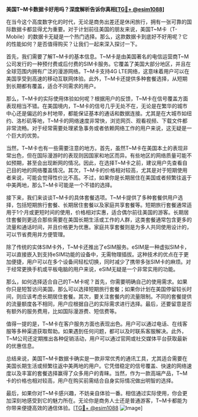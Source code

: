 **美国T~M卡数据卡好用吗？深度解析告诉你真相[[TG💪+ @esim1088](https://t.me/s/esim1088)]**

在当今这个高度数字化的时代，无论是商务出差还是休闲旅行，拥有一张可靠的国际数据卡都显得尤为重要。对于计划前往美国的朋友来说，美国T~M卡（T-Mobile）的数据卡无疑是一个热门选择。那么，这款数据卡到底好不好用呢？它的性能如何？是否值得购买？让我们一起来深入探讨一下。

首先，我们需要了解T~M卡的基本信息。T~M卡是由美国著名的电信运营商T~M公司发行的一种预付费或后付费的SIM卡服务。它覆盖了美国大部分地区，并且在全球范围内拥有广泛的漫游网络。T~M卡支持4G LTE网络，这意味着用户可以在美国享受到高速的移动互联网体验。此外，T~M卡还提供多种套餐选择，从短期到长期都有覆盖，适合不同需求的用户。

那么，T~M卡的实际使用体验如何呢？根据用户的反馈，T~M卡在信号覆盖方面表现相当不错。在美国境内，T~M卡的信号几乎无处不在，无论是在繁华的城市中心还是偏远的乡村地带，都能保证基本的通话和数据连接。尤其是在大城市如纽约、洛杉矶等地，T~M卡的网络速度非常快，浏览网页、观看视频、下载文件都非常流畅。对于经常需要处理紧急事务或者依赖网络工作的用户来说，这无疑是一个巨大的优势。

当然，T~M卡也有一些需要注意的地方。首先，虽然T~M卡在美国本土的表现非常出色，但在国际漫游时的表现则因国家和地区而异。有些地区的网络质量可能不如预期，甚至会出现断网的情况。因此，在选择T~M卡之前，建议用户先查看自己目的地的网络覆盖情况。其次，T~M卡的价格相对较高，尤其是对于短期使用者来说，可能会觉得性价比不高。不过，如果你是长期居住在美国或者频繁往返于中美两地，那么T~M卡可能是一个不错的选择。

接下来，我们来谈谈T~M卡的具体套餐选项。T~M卡提供了多种套餐供用户选择，包括短期旅行套餐、长期居住套餐以及家庭共享套餐等。短期旅行套餐通常适用于1个月或更短时间的使用，价格相对实惠，适合偶尔前往美国的游客。长期居住套餐则更适合那些需要在美国长期生活或工作的人群，这类套餐通常包含更多的流量和通话时间，并且价格更为优惠。家庭共享套餐则是为多人共同使用设计的，可以节省费用并方便管理。

除了传统的实体SIM卡外，T~M卡还推出了eSIM服务。eSIM是一种虚拟SIM卡，可以直接嵌入到支持eSIM功能的设备中，无需物理插拔。这种技术的优点在于更加便捷，用户可以在多个设备间轻松切换，同时减少了携带多张SIM卡的麻烦。对于经常更换手机或平板电脑的用户来说，eSIM无疑是一个非常实用的功能。

那么，如何选择适合自己的T~M卡呢？首先，你需要明确自己的使用需求。如果你只是短暂访问美国，那么可以选择短期旅行套餐；如果你计划在美国停留较长时间，则应该考虑长期居住套餐。其次，要关注套餐内的流量限制。不同的套餐提供的流量额度各不相同，用户应根据自己的实际需求进行选择。最后，还要留意是否有额外的服务费用，比如国际漫游费、短信费等。

值得一提的是，T~M卡在客户服务方面也表现出色。用户可以通过电话、在线客服等多种渠道获取帮助。如果遇到任何问题，都可以及时联系客服解决。此外，T~M公司还定期推出各种促销活动，用户可以通过官网或社交媒体平台获取最新的优惠信息。

总结来说，美国T~M卡数据卡确实是一款非常优秀的通讯工具，尤其适合需要在美国长期生活或频繁往返中美两地的用户。它凭借稳定的信号覆盖、快速的网络速度以及丰富的套餐选择赢得了众多用户的青睐。当然，作为一款高端产品，T~M卡的价格也相对较高，用户在购买前需结合自身实际情况做出明智的选择。

最后，如果你对T~M卡感兴趣，不妨亲自体验一番。相信通过实际使用，你会更加深刻地感受到它的魅力所在。无论你是商务人士还是普通游客，T~M卡都能为你带来便捷高效的通信体验。[[TG💪+ @esim1088](https://t.me/s/esim1088) ![Image](https://i.postimg.cc/4NQfJmqS/Snipaste-2025-05-13-00-14-12.png)]